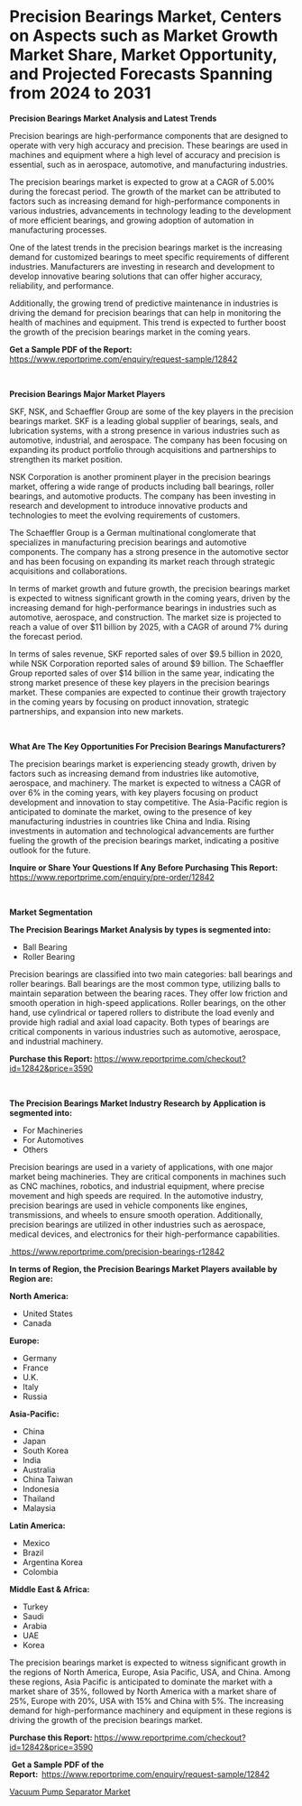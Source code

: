 <p><h1>Precision Bearings Market, Centers on Aspects such as Market Growth Market Share, Market Opportunity, and Projected Forecasts Spanning from 2024 to 2031</h1></p><p><strong>Precision Bearings Market Analysis and Latest Trends</strong></p>
<p><p>Precision bearings are high-performance components that are designed to operate with very high accuracy and precision. These bearings are used in machines and equipment where a high level of accuracy and precision is essential, such as in aerospace, automotive, and manufacturing industries.</p><p>The precision bearings market is expected to grow at a CAGR of 5.00% during the forecast period. The growth of the market can be attributed to factors such as increasing demand for high-performance components in various industries, advancements in technology leading to the development of more efficient bearings, and growing adoption of automation in manufacturing processes.</p><p>One of the latest trends in the precision bearings market is the increasing demand for customized bearings to meet specific requirements of different industries. Manufacturers are investing in research and development to develop innovative bearing solutions that can offer higher accuracy, reliability, and performance.</p><p>Additionally, the growing trend of predictive maintenance in industries is driving the demand for precision bearings that can help in monitoring the health of machines and equipment. This trend is expected to further boost the growth of the precision bearings market in the coming years.</p></p>
<p><strong>Get a Sample PDF of the Report:&nbsp;</strong> <a href="https://www.reportprime.com/enquiry/request-sample/12842">https://www.reportprime.com/enquiry/request-sample/12842</a></p>
<p>&nbsp;</p>
<p><strong>Precision Bearings Major Market Players</strong></p>
<p><p>SKF, NSK, and Schaeffler Group are some of the key players in the precision bearings market. SKF is a leading global supplier of bearings, seals, and lubrication systems, with a strong presence in various industries such as automotive, industrial, and aerospace. The company has been focusing on expanding its product portfolio through acquisitions and partnerships to strengthen its market position.</p><p>NSK Corporation is another prominent player in the precision bearings market, offering a wide range of products including ball bearings, roller bearings, and automotive products. The company has been investing in research and development to introduce innovative products and technologies to meet the evolving requirements of customers.</p><p>The Schaeffler Group is a German multinational conglomerate that specializes in manufacturing precision bearings and automotive components. The company has a strong presence in the automotive sector and has been focusing on expanding its market reach through strategic acquisitions and collaborations.</p><p>In terms of market growth and future growth, the precision bearings market is expected to witness significant growth in the coming years, driven by the increasing demand for high-performance bearings in industries such as automotive, aerospace, and construction. The market size is projected to reach a value of over $11 billion by 2025, with a CAGR of around 7% during the forecast period.</p><p>In terms of sales revenue, SKF reported sales of over $9.5 billion in 2020, while NSK Corporation reported sales of around $9 billion. The Schaeffler Group reported sales of over $14 billion in the same year, indicating the strong market presence of these key players in the precision bearings market. These companies are expected to continue their growth trajectory in the coming years by focusing on product innovation, strategic partnerships, and expansion into new markets.</p></p>
<p>&nbsp;</p>
<p><strong>What Are The Key Opportunities For Precision Bearings Manufacturers?</strong></p>
<p><p>The precision bearings market is experiencing steady growth, driven by factors such as increasing demand from industries like automotive, aerospace, and machinery. The market is expected to witness a CAGR of over 6% in the coming years, with key players focusing on product development and innovation to stay competitive. The Asia-Pacific region is anticipated to dominate the market, owing to the presence of key manufacturing industries in countries like China and India. Rising investments in automation and technological advancements are further fueling the growth of the precision bearings market, indicating a positive outlook for the future.</p></p>
<p><strong>Inquire or Share Your Questions If Any Before Purchasing This Report:</strong> <a href="https://www.reportprime.com/enquiry/pre-order/12842">https://www.reportprime.com/enquiry/pre-order/12842</a></p>
<p>&nbsp;</p>
<p><strong>Market Segmentation</strong></p>
<p><strong>The Precision Bearings Market Analysis by types is segmented into:</strong></p>
<p><ul><li>Ball Bearing</li><li>Roller Bearing</li></ul></p>
<p><p>Precision bearings are classified into two main categories: ball bearings and roller bearings. Ball bearings are the most common type, utilizing balls to maintain separation between the bearing races. They offer low friction and smooth operation in high-speed applications. Roller bearings, on the other hand, use cylindrical or tapered rollers to distribute the load evenly and provide high radial and axial load capacity. Both types of bearings are critical components in various industries such as automotive, aerospace, and industrial machinery.</p></p>
<p><strong>Purchase this Report:&nbsp;</strong><a href="https://www.reportprime.com/checkout?id=12842&price=3590">https://www.reportprime.com/checkout?id=12842&price=3590</a></p>
<p>&nbsp;</p>
<p><strong>The Precision Bearings Market Industry Research by Application is segmented into:</strong></p>
<p><ul><li>For Machineries</li><li>For Automotives</li><li>Others</li></ul></p>
<p><p>Precision bearings are used in a variety of applications, with one major market being machineries. They are critical components in machines such as CNC machines, robotics, and industrial equipment, where precise movement and high speeds are required. In the automotive industry, precision bearings are used in vehicle components like engines, transmissions, and wheels to ensure smooth operation. Additionally, precision bearings are utilized in other industries such as aerospace, medical devices, and electronics for their high-performance capabilities.</p></p>
<p><a href="https://www.reportprime.com/precision-bearings-r12842">&nbsp;https://www.reportprime.com/precision-bearings-r12842</a></p>
<p><strong>In terms of Region, the Precision Bearings Market Players available by Region are:</strong></p>
<p>
    <p> <strong> North America: </strong>
        <ul>
            <li>United States</li>
            <li>Canada</li>
        </ul>
        </p> 
    <p> <strong> Europe: </strong>
        <ul>
            <li>Germany</li>
            <li>France</li>
            <li>U.K.</li>
            <li>Italy</li>
            <li>Russia</li>
        </ul>
        </p> 
    <p> <strong> Asia-Pacific: </strong>
        <ul>
            <li>China</li>
            <li>Japan</li>
            <li>South Korea</li>
            <li>India</li>
            <li>Australia</li>
            <li>China Taiwan</li>
            <li>Indonesia</li>
            <li>Thailand</li>
            <li>Malaysia</li>
        </ul>
        </p> 
    <p> <strong> Latin America: </strong>
        <ul>
            <li>Mexico</li>
            <li>Brazil</li>
            <li>Argentina Korea</li>
            <li>Colombia</li>
        </ul>
        </p> 
    <p> <strong> Middle East & Africa: </strong>
        <ul>
            <li>Turkey</li>
            <li>Saudi</li>
            <li>Arabia</li>
            <li>UAE</li>
            <li>Korea</li>
        </ul>
    </p>
    </p>
<p><p>The precision bearings market is expected to witness significant growth in the regions of North America, Europe, Asia Pacific, USA, and China. Among these regions, Asia Pacific is anticipated to dominate the market with a market share of 35%, followed by North America with a market share of 25%, Europe with 20%, USA with 15% and China with 5%. The increasing demand for high-performance machinery and equipment in these regions is driving the growth of the precision bearings market.</p></p>
<p><strong>Purchase this Report: </strong><a href="https://www.reportprime.com/checkout?id=12842&price=3590">https://www.reportprime.com/checkout?id=12842&price=3590</a></p>
<p>&nbsp;<strong>Get a Sample PDF of the Report:&nbsp;&nbsp;</strong><a href="https://www.reportprime.com/enquiry/request-sample/12842">https://www.reportprime.com/enquiry/request-sample/12842</a></p>
<p><strong></strong></p>
<p><p><a href="https://github.com/CliffMedina6/Market-Research-Report-List-4/blob/main/vacuum-pump-separator-market.md">Vacuum Pump Separator Market</a></p></p>
